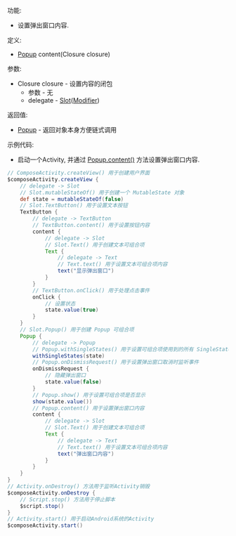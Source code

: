 功能:

+ 设置弹出窗口内容.

定义:

+ [Popup](/API/UI/Compose/Widget/Popup/README.md) content(Closure closure)

参数:

+ Closure closure - 设置内容的闭包
    + 参数 - 无
    + delegate -
      [Slot](/API/UI/Compose/Slot/Slot/README.md)([Modifier](/API/UI/Compose/Modifier/Modifier/README.md))

返回值:

+ [Popup](/API/UI/Compose/Widget/Popup/README.md) - 返回对象本身方便链式调用

示例代码:

+ 启动一个Activity, 并通过 [Popup.content()](/API/UI/Compose/Widget/Popup/README.md?id=content) 方法设置弹出窗口内容.

```groovy
// ComposeActivity.createView() 用于创建用户界面
$composeActivity.createView {
    // delegate -> Slot
    // Slot.mutableStateOf() 用于创建一个 MutableState 对象
    def state = mutableStateOf(false)
    // Slot.TextButton() 用于设置文本按钮
    TextButton {
        // delegate -> TextButton
        // TextButton.content() 用于设置按钮内容
        content {
            // delegate -> Slot
            // Slot.Text() 用于创建文本可组合项
            Text {
                // delegate -> Text
                // Text.text() 用于设置文本可组合项内容
                text("显示弹出窗口")
            }
        }
        // TextButton.onClick() 用于处理点击事件
        onClick {
            // 设置状态
            state.value(true)
        }
    }
    // Slot.Popup() 用于创建 Popup 可组合项
    Popup {
        // delegate -> Popup
        // Popup.withSingleStates() 用于设置可组合项使用到的所有 SingleState
        withSingleStates(state)
        // Popup.onDismissRequest() 用于设置弹出窗口取消时监听事件
        onDismissRequest {
            // 隐藏弹出窗口
            state.value(false)
        }
        // Popup.show() 用于设置可组合项是否显示
        show(state.value())
        // Popup.content() 用于设置弹出窗口内容
        content {
            // delegate -> Slot
            // Slot.Text() 用于创建文本可组合项
            Text {
                // delegate -> Text
                // Text.text() 用于设置文本可组合项内容
                text("弹出窗口内容")
            }
        }
    }
}
// Activity.onDestroy() 方法用于监听Activity销毁
$composeActivity.onDestroy {
    // Script.stop() 方法用于停止脚本
    $script.stop()
}
// Activity.start() 用于启动Android系统的Activity
$composeActivity.start()
```